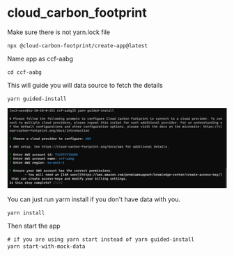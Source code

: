 # cloud_carbon_footprint

Make sure there is not yarn.lock file

    npx @cloud-carbon-footprint/create-app@latest

Name app as ccf-aabg

    cd ccf-aabg

This will guide you will data source to fetch the details
  
    yarn guided-install

  ![Configuration it will ask for](./images/ccf-config.png)

  You can just run yarm install if you don't have data with you.

    yarn install

Then start the app

    # if you are using yarn start instead of yarn guided-install
    yarn start-with-mock-data
